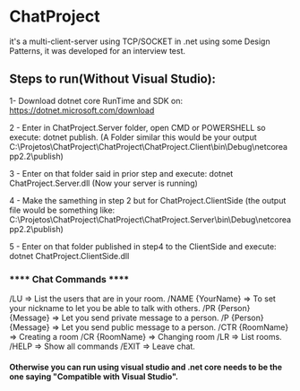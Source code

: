# ChatProject
  it's a multi-client-server using TCP/SOCKET in .net using some Design Patterns, it was developed for an interview test.

## Steps to run(Without Visual Studio):

1- Download dotnet core RunTime and SDK on:
https://dotnet.microsoft.com/download

2 - Enter in ChatProject.Server folder, open CMD or POWERSHELL so execute: dotnet publish. (A Folder similar this would be your output C:\Projetos\ChatProject\ChatProject\ChatProject.Client\bin\Debug\netcoreapp2.2\publish\)

3 - Enter on that folder said in prior step and execute: dotnet ChatProject.Server.dll (Now your server is running)

4 - Make the samething in step 2 but for ChatProject.ClientSide (the output file would be something like: C:\Projetos\ChatProject\ChatProject\ChatProject.Server\bin\Debug\netcoreapp2.2\publish\)

5 - Enter on that folder published in step4 to the ClientSide and execute: dotnet ChatProject.ClientSide.dll

### **** Chat Commands ****

/LU => List the users that are in your room.
/NAME {YourName} => To set your nickname to let you be able to talk with others.
/PR {Person} {Message} => Let you send private message to a person.
/P {Person} {Message} => Let you send public message to a person.
/CTR {RoomName} => Creating a room
/CR {RoomName} => Changing room
/LR => List rooms.
/HELP => Show all commands
/EXIT => Leave chat.


#### Otherwise you can run using visual studio and .net core needs to be the one saying "Compatible with Visual Studio".

